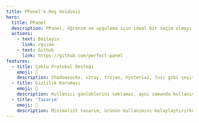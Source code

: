 ```yaml
---
title: PPanel'e Hoş Geldiniz
hero:
  title: PPanel
  description: PPanel, öğrenim ve uygulama için ideal bir seçim olmayı amaçlayan, saf, profesyonel ve mükemmel bir açık kaynak proxy panel aracıdır.
  actions:
    - text: Başlayın
      link: /guide
    - text: Github
      link: https://github.com/perfect-panel
features:
  - title: Çoklu Protokol Desteği
    emoji: 💎
    description: Shadowsocks, v2ray, trojan, hysteria2, tuic gibi çeşitli şifreleme protokollerinin yönetimini destekler.
  - title: Gizlilik Koruması
    emoji: 🌈
    description: Kullanıcı günlüklerini saklamaz, aynı zamanda kullanıcı gizliliğini ve güvenliğini korur.
  - title: 'Tasarım'
    emoji: 🚀
    description: Minimalist tasarım, ürünün kullanımını kolaylaştırırken iş mantığının bütünlüğünü korur.
---
```


